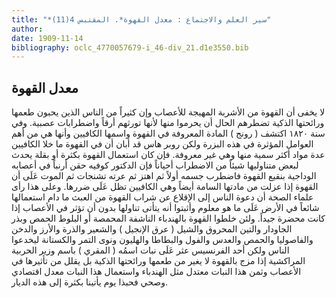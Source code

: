 ```yaml
---
title: "*سير العلم والاجتماع : معدل القهوة*. المقتبس 4(11)"
author: 
date: 1909-11-14
bibliography: oclc_4770057679-i_46-div_21.d1e3550.bib
---
```




##  معدل القهوة 


 لا يخفى أن القهوة من الأشربة المهيجة للأعصاب وإن كثيراً من الناس الذين يحبون طعمها ورائحتها الذكية تضطرهم الحال أن يحرموا منها لأنها تورثهم أرقاً واضطرابات عصبية. وفي سنة  ١٨٢٠  اكتشف ( رونج ) المادة المعروفة في القهوة واسمها الكافيين وأنها هي من أهم العوامل المؤثرة في هذه البزرة ولكن روبر هاس قد أبان أن في القهوة ما خلا الكافيين عدة مواد أكثر سمية منها وهي غير معروفة. فإن كان استعمال القهوة بكثرة أو بقلة يحدث لبعض متناوليها شيئاً من الاضطراب أحياناً فإن الدكتور كوفيه حقن أرنباً في أعصابه الوداجية بنقيع القهوة فاضطرب جسمه أولاً ثم اهتز ثم عرته تشنجات ثم الموت عَلَى أن القهوة إذا عزلت من مادتها السامة أيضاً وهي الكافيين تظل عَلَى ضررها.   وعلى هذا رأى علماء الصحة أن دعوة الناس إلى الإقلاع عن شراب القهوة من العبث ما دام استعمالها شائعاً في الأرض عَلَى ما هو معلوم وأثبتوا أنه يتأتى تناولها بدون أن تؤثر في الأعصاب إذا كانت محضرة جيداً. ولئن خلطوا القهوة بالهندباء الناشفة المحمصة أو البلوط الحمص وبذر الجاودار والتين المحروق والشيل ( عرق الإنجيل ) والشعير والذرة والأرز والدخن والفاصوليا والحمص والعدس والفول والبطاطا والهليون ونوى التمر والكستانة ليخدعوا الناس ولكن  أحد  الفرنسيس عثر عَلَى نبات اسمُه ( المقري ) باسم وزير   الحربية المراكشية إذا مزج بالقهوة لا يغير من طعمها ورائحتها الذكية بل يقلل من تأثيرها في الأعصاب وثمن هذا النبات معتدل مثل الهندباء واستعمال هذا النبات معدل اقتصادي وصحي فحبذا يوم يأتينا بكثرة إلى هذه الديار. 
